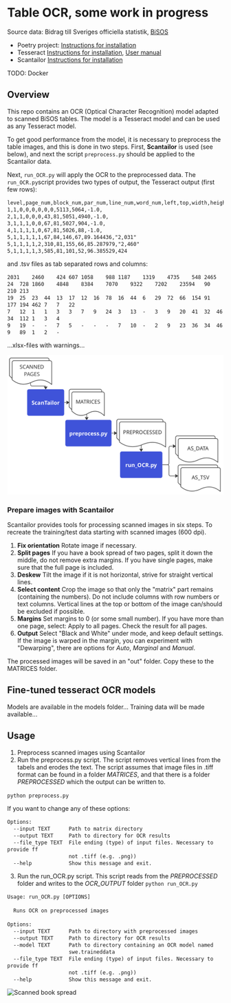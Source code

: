# Table OCR, some work in progress
Source data:
Bidrag till Sveriges officiella statistik, [BiSOS](https://www.scb.se/hitta-statistik/aldre-statistik/innehall/bidrag-till-sveriges-officiella-statistik/)

* Poetry project: [Instructions for installation](https://python-poetry.org/docs/)
* Tesseract
[Instructions for installation](https://tesseract-ocr.github.io/tessdoc/Installation.html),
[User manual](https://tesseract-ocr.github.io)
* Scantailor
[Instructions for installation](https://github.com/4lex4/scantailor-advanced)

TODO: Docker


## Overview
This repo contains an OCR (Optical Character Recognition) model adapted to scanned BiSOS tables. The model is a Tesseract model and can be used as any Tesseract model. 

To get good performance from the model, it is necessary to preprocess the table images, and this is done in two steps. First, **Scantailor** is used (see below), and next the script `preprocess.py` should be applied to the Scantailor data.

Next, `run_OCR.py` will apply the OCR to the preprocessed data. The `run_OCR.py`script provides two types of output, the Tesseract output (first few rows):

```
level,page_num,block_num,par_num,line_num,word_num,left,top,width,height,conf,text
1,1,0,0,0,0,0,0,5113,5064,-1.0,
2,1,1,0,0,0,43,81,5051,4940,-1.0,
3,1,1,1,0,0,67,81,5027,904,-1.0,
4,1,1,1,1,0,67,81,5026,88,-1.0,
5,1,1,1,1,1,67,84,146,67,89.164436,"2,031"
5,1,1,1,1,2,310,81,155,66,85.287979,"2,460"
5,1,1,1,1,3,585,81,101,52,96.385529,424
```

and .tsv files as tab separated rows and columns:

```
2031	2460	424	607	1058	988	1187	1319	4735	548	2465	24	728	1860	4848	8384	7070	9322	7202	23594	90	210	213
19	25	23	44	13	17	12	16	78	16	44	6	29	72	66	154	91	177	194	462	7	7	22
7	12	1	1	3	3	7	9	24	3	13	-	3	9	20	41	32	46	34	112	1	3	4
9	19	-	-	7	5	-	-	-	7	10	-	2	9	23	36	34	46	9	89	1	2	-
```

...xlsx-files with warnings...

![Process overview][pro]

[pro]: FIGS/processes.png "Overview of process"

### Prepare images with Scantailor

Scantailor provides tools for processing scanned images in six steps. To recreate the training/test data starting with scanned images (600 dpi). 

1. **Fix orientation** Rotate image if necessary.
1. **Split pages** If you have a book spread of two pages, split it down the middle, do not remove extra margins. If you have single pages, make sure that the full page is included.
2. **Deskew** Tilt the image if it is not horizontal, strive for straight vertical lines.
3. **Select content** Crop the image so that only the "matrix" part remains (containing the numbers). Do not include columns with row numbers or text columns. Vertical lines at the top or bottom of the image can/should be excluded if possible.
4. **Margins** Set margins to 0 (or some small number). If you have more than one page, select: Apply to all pages. Check the result for all pages.
6. **Output** Select "Black and White" under mode, and keep default settings. If the image is warped in the margin, you can experiment with "Dewarping", there are options for *Auto*, *Marginal* and *Manual*. 

The processed images will be saved in an "out" folder. Copy these to the MATRICES folder.

 

## Fine-tuned tesseract OCR models
Models are available in the models folder...
Training data will be made available...
## Usage
1. Preprocess scanned images using Scantailor
2. Run the preprocess.py script. The script removes vertical lines from the tabels and erodes the text.
The script assumes that image files in .tiff format can be found in a folder *MATRICES*, and that there is a folder *PREPROCESSED* which the output can be written to. 

`python preprocess.py`

If you want to change any of these options:
```
Options:
  --input TEXT      Path to matrix directory
  --output TEXT     Path to directory for OCR results
  --file_type TEXT  File ending (type) of input files. Necessary to provide ff
                    not .tiff (e.g. .png))
  --help            Show this message and exit.
```

3. Run the run_OCR.py script.  This script reads from the *PREPROCESSED* folder and writes to the *OCR_OUTPUT* folder
`python run_OCR.py`

```
Usage: run_OCR.py [OPTIONS]

  Runs OCR on preprocessed images

Options:
  --input TEXT      Path to directory with preprocessed images
  --output TEXT     Path to directory for OCR results
  --model TEXT      Path to directory containing an OCR model named
                    swe.traineddata
  --file_type TEXT  File ending (type) of input files. Necessary to provide ff
                    not .tiff (e.g. .png))
  --help            Show this message and exit.
```



![Scanned book spread][spread]

[spread]: ORIGINAL_EXAMPLE/1900_original.png "Example of scanned book spread"






